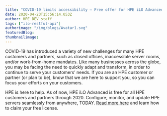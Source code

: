 ```yaml
---
title: "COVID-19 limits accessibility – Free offer for HPE iLO Advanced opens it up"
date: 2020-04-23T15:56:14.053Z
author: HPE DEV staff 
tags: ["ilo-restful-api"]
authorimage: "/img/blogs/Avatar1.svg"
featuredBlog:
thumbnailimage:
---
```

COVID-19 has introduced a variety of new challenges for many HPE customers and partners, such as closed offices, inaccessible server rooms, and/or work-from-home mandates. Like many businesses across the globe, you may be facing the need to quickly adapt and transform, in order to continue to serve your customers’ needs. If you are an HPE customer or partner (or plan to be), know that we are here to support you, so you can focus your efforts on your customers.

HPE is here to help. As of now, HPE iLO Advanced is free for all HPE customers and partners through 2020. Configure, monitor, and update HPE servers seamlessly from anywhere, TODAY. [Read more here](https://community.hpe.com/t5/Servers-The-Right-Compute/HPE-iLO-Advanced-is-now-FREE-for-all-HPE-customers-and-partners/ba-p/7084121#.Xp3R9MhKg2w) and learn how to claim your free license.
